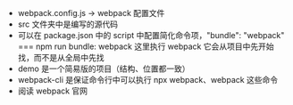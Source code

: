 - webpack.config.js -> webpack 配置文件
- src 文件夹中是编写的源代码
- 可以在 package.json 中的 script 中配置简化命令项，"bundle": "webpack" === npm run bundle: webpack
  这里执行 webpack 它会从项目中先开始找，而不是从全局中先找
- demo 是一个简易版的项目（结构、位置都一致）
- webpack-cli 是保证命令行中可以执行 npx webpack、webpack 这些命令
- 阅读 webpack 官网
